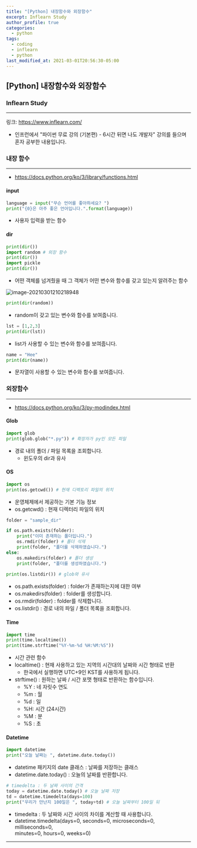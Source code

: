 ```yaml
---
title: "[Python] 내장함수와 외장함수"
excerpt: Inflearn Study
author_profile: true
categories: 
  - python
tags:
  - coding
  - inflearn
  - python
last_modified_at: 2021-03-01T20:56:30-05:00
---
```




## [Python] 내장함수와 외장함수



### Inflearn Study

***

링크: <https://www.inflearn.com/>

* 인프런에서 "파이썬 무료 강의 (기본편) - 6시간 뒤면 나도 개발자" 강의를 들으며 혼자 공부한 내용입니다.



### 내장 함수

***

* <https://docs.python.org/ko/3/library/functions.html>

#### input

```python
language = input("무슨 언어를 좋아하세요? ")
print("{0}은 아주 좋은 언어입니다.".format(language))
```

* 사용자 입력을 받는 함수



#### dir

```python
print(dir())
import random # 외장 함수
print(dir())
import pickle
print(dir())
```

* 어떤 객체를 넘겨줬을 때 그 객체가 어떤 변수와 함수를 갖고 있는지 알려주는 함수

![image-20210301210218948](https://user-images.githubusercontent.com/60311404/109961335-302a2200-7d2d-11eb-80a2-7729eb269148.png)

```python
print(dir(random))
```

* random이 갖고 있는 변수와 함수를 보여줍니다.

```python
lst = [1,2,3]
print(dir(lst))
```

* list가 사용할 수 있는 변수와 함수를 보여줍니다.

```python
name = "Hee"
print(dir(name))
```

* 문자열이 사용할 수 있는 변수와 함수를 보여줍니다.



### 외장함수

***

* <https://docs.python.org/ko/3/py-modindex.html>

#### Glob

```python
import glob
print(glob.glob("*.py")) # 확장자가 py인 모든 파일
```

* 경로 내의 폴더 / 파일 목록을 조회합니다.
  * 윈도우의 dir과 유사



#### OS

```python
import os
print(os.getcwd()) # 현재 디렉토리 파일의 위치
```

* 운영체제에서 제공하는 기본 기능 정보
* os.getcwd() : 현재 디렉터리 파일의 위치

```python
folder = "sample_dir"

if os.path.exists(folder):
    print("이미 존재하는 폴더입니다.")
    os.rmdir(folder) # 폴더 삭제
    print(folder, "폴더를 삭제하였습니다.")
else:
    os.makedirs(folder) # 폴더 생성
    print(folder, "폴더를 생성하였습니다.")
    
print(os.listdir()) # glob와 유사
```

* os.path.exists(folder) : folder가 존재하는지에 대한 여부
* os.makedirs(folder) : folder를 생성합니다.
* os.rmdir(folder) : folder를 삭제합니다.
* os.listdir() : 경로 내의 파일 / 폴더 목록을 조회합니다.



#### Time

```python
import time
print(time.localtime())
print(time.strftime("%Y-%m-%d %H:%M:%S"))
```

* 시간 관련 함수
* localtime() : 현재 사용하고 있는 지역의 시간대의 날짜와 시간 형태로 반환
  * 한국에서 실행하면 UTC+9인 KST를 사용하게 됩니다.
* strftime() : 원하는 날짜 / 시간 포맷 형태로 반환하는 함수입니다.
  * %Y : 네 자릿수 연도
  * %m : 월
  * %d : 일
  * %H: 시간 (24시간)
  * %M : 분
  * %S : 초



#### Datetime

```python
import datetime
print("오늘 날짜는 ", datetime.date.today())
```

* datetime 패키지의 date 클래스 : 날짜를 저장하는 클래스
* datetime.date.today() : 오늘의 날짜를 반환합니다.

```python
# timedelta : 두 날짜 사이의 간격
today = datetime.date.today() # 오늘 날짜 저장
td = datetime.timedelta(days=100)
print("우리가 만난지 100일은 ", today+td) # 오늘 날짜부터 100일 뒤
```

* timedelta : 두 날짜와 시간 사이의 차이를 계산할 때 사용합니다.
* datetime.timedelta(days=0, seconds=0, microseconds=0, milliseconds=0, \
            minutes=0, hours=0, weeks=0)

***

